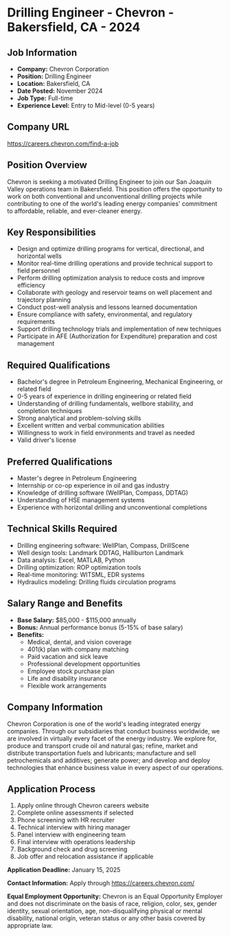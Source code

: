 # Drilling Engineer - Chevron - Bakersfield, CA - 2024

## Job Information
- **Company:** Chevron Corporation
- **Position:** Drilling Engineer
- **Location:** Bakersfield, CA
- **Date Posted:** November 2024
- **Job Type:** Full-time
- **Experience Level:** Entry to Mid-level (0-5 years)

## Company URL
https://careers.chevron.com/find-a-job

## Position Overview
Chevron is seeking a motivated Drilling Engineer to join our San Joaquin Valley operations team in Bakersfield. This position offers the opportunity to work on both conventional and unconventional drilling projects while contributing to one of the world's leading energy companies' commitment to affordable, reliable, and ever-cleaner energy.

## Key Responsibilities
- Design and optimize drilling programs for vertical, directional, and horizontal wells
- Monitor real-time drilling operations and provide technical support to field personnel
- Perform drilling optimization analysis to reduce costs and improve efficiency
- Collaborate with geology and reservoir teams on well placement and trajectory planning
- Conduct post-well analysis and lessons learned documentation
- Ensure compliance with safety, environmental, and regulatory requirements
- Support drilling technology trials and implementation of new techniques
- Participate in AFE (Authorization for Expenditure) preparation and cost management

## Required Qualifications
- Bachelor's degree in Petroleum Engineering, Mechanical Engineering, or related field
- 0-5 years of experience in drilling engineering or related field
- Understanding of drilling fundamentals, wellbore stability, and completion techniques
- Strong analytical and problem-solving skills
- Excellent written and verbal communication abilities
- Willingness to work in field environments and travel as needed
- Valid driver's license

## Preferred Qualifications
- Master's degree in Petroleum Engineering
- Internship or co-op experience in oil and gas industry
- Knowledge of drilling software (WellPlan, Compass, DDTAG)
- Understanding of HSE management systems
- Experience with horizontal drilling and unconventional completions

## Technical Skills Required
- Drilling engineering software: WellPlan, Compass, DrillScene
- Well design tools: Landmark DDTAG, Halliburton Landmark
- Data analysis: Excel, MATLAB, Python
- Drilling optimization: ROP optimization tools
- Real-time monitoring: WITSML, EDR systems
- Hydraulics modeling: Drilling fluids circulation programs

## Salary Range and Benefits
- **Base Salary:** $85,000 - $115,000 annually
- **Bonus:** Annual performance bonus (5-15% of base salary)
- **Benefits:**
  - Medical, dental, and vision coverage
  - 401(k) plan with company matching
  - Paid vacation and sick leave
  - Professional development opportunities
  - Employee stock purchase plan
  - Life and disability insurance
  - Flexible work arrangements

## Company Information
Chevron Corporation is one of the world's leading integrated energy companies. Through our subsidiaries that conduct business worldwide, we are involved in virtually every facet of the energy industry. We explore for, produce and transport crude oil and natural gas; refine, market and distribute transportation fuels and lubricants; manufacture and sell petrochemicals and additives; generate power; and develop and deploy technologies that enhance business value in every aspect of our operations.

## Application Process
1. Apply online through Chevron careers website
2. Complete online assessments if selected
3. Phone screening with HR recruiter
4. Technical interview with hiring manager
5. Panel interview with engineering team
6. Final interview with operations leadership
7. Background check and drug screening
8. Job offer and relocation assistance if applicable

**Application Deadline:** January 15, 2025

**Contact Information:** Apply through https://careers.chevron.com/

**Equal Employment Opportunity:** Chevron is an Equal Opportunity Employer and does not discriminate on the basis of race, religion, color, sex, gender identity, sexual orientation, age, non-disqualifying physical or mental disability, national origin, veteran status or any other basis covered by appropriate law.